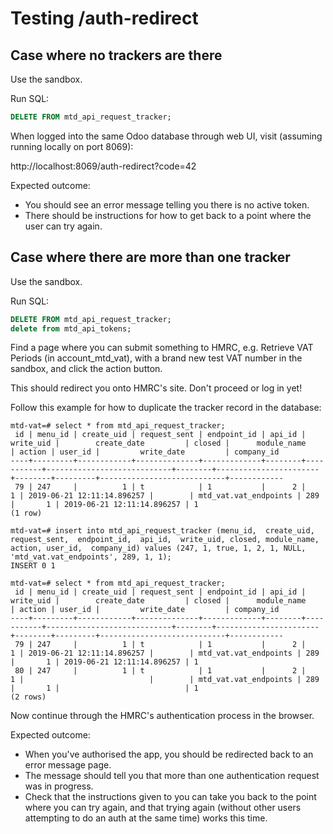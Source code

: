 # Testing /auth-redirect

## Case where no trackers are there

Use the sandbox.

Run SQL:

```sql
DELETE FROM mtd_api_request_tracker;
```

When logged into the same Odoo database through web UI, visit (assuming running locally on port 8069):

http://localhost:8069/auth-redirect?code=42

Expected outcome:
* You should see an error message telling you there is no active token.
* There should be instructions for how to get back to a point where the user can try again.

## Case where there are more than one tracker

Use the sandbox.

Run SQL:

```sql
DELETE FROM mtd_api_request_tracker;
delete from mtd_api_tokens;
```

Find a page where you can submit something to HMRC, e.g.
Retrieve VAT Periods (in account_mtd_vat), with a brand new test VAT number in the sandbox,
and click the action button.

This should redirect you onto HMRC's site.  Don't proceed or log in yet!

Follow this example for how to duplicate the tracker record in the database:

```
mtd-vat=# select * from mtd_api_request_tracker;
 id | menu_id | create_uid | request_sent | endpoint_id | api_id | write_uid |        create_date         | closed |      module_name      | action | user_id |         write_date         | company_id 
----+---------+------------+--------------+-------------+--------+-----------+----------------------------+--------+-----------------------+--------+---------+----------------------------+------------
 79 | 247     |          1 | t            | 1           |      2 |         1 | 2019-06-21 12:11:14.896257 |        | mtd_vat.vat_endpoints | 289    |       1 | 2019-06-21 12:11:14.896257 | 1
(1 row)

mtd-vat=# insert into mtd_api_request_tracker (menu_id,  create_uid, request_sent,  endpoint_id,  api_id,  write_uid, closed, module_name, action, user_id,  company_id) values (247, 1, true, 1, 2, 1, NULL, 'mtd_vat.vat_endpoints', 289, 1, 1);
INSERT 0 1

mtd-vat=# select * from mtd_api_request_tracker;
 id | menu_id | create_uid | request_sent | endpoint_id | api_id | write_uid |        create_date         | closed |      module_name      | action | user_id |         write_date         | company_id 
----+---------+------------+--------------+-------------+--------+-----------+----------------------------+--------+-----------------------+--------+---------+----------------------------+------------
 79 | 247     |          1 | t            | 1           |      2 |         1 | 2019-06-21 12:11:14.896257 |        | mtd_vat.vat_endpoints | 289    |       1 | 2019-06-21 12:11:14.896257 | 1
 80 | 247     |          1 | t            | 1           |      2 |         1 |                            |        | mtd_vat.vat_endpoints | 289    |       1 |                            | 1
(2 rows)

```


Now continue through the HMRC's authentication process in the browser.


Expected outcome:
* When you've authorised the app, you should be redirected back to an error message page.
* The message should tell you that more than one authentication request was in progress.
* Check that the instructions given to you can take you back to the point where you can try again,
  and that trying again (without other users attempting to do an auth at the same time) works this time.
